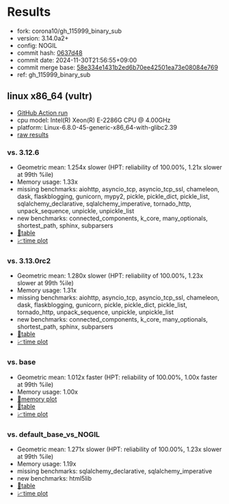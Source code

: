 # Results

- fork: corona10/gh_115999_binary_sub
- version: 3.14.0a2+
- config: NOGIL
- commit hash: [0637d48](https://github.com/corona10/cpython/commit/0637d48)
- commit date: 2024-11-30T21:56:55+09:00
- commit merge base: [58e334e1431b2ed6b70ee42501ea73e08084e769](https://github.com/python/cpython/commit/58e334e1431b2ed6b70ee42501ea73e08084e769)
- ref: gh_115999_binary_sub

## linux x86_64 (vultr)

- [GitHub Action run](https://github.com/facebookexperimental/free-threading-benchmarking/actions/runs/12101364156)
- cpu model: Intel(R) Xeon(R) E-2286G CPU @ 4.00GHz
- platform: Linux-6.8.0-45-generic-x86_64-with-glibc2.39
- [raw results](bm-20241130-vultr-x86_64-corona10-gh_115999_binary_sub-3.14.0a2%2B-0637d48.json)

### vs. 3.12.6

- Geometric mean: 1.254x slower (HPT: reliability of 100.00%, 1.21x slower at 99th %ile)
- Memory usage: 1.33x
- missing benchmarks: aiohttp, asyncio_tcp, asyncio_tcp_ssl, chameleon, dask, flaskblogging, gunicorn, mypy2, pickle, pickle_dict, pickle_list, sqlalchemy_declarative, sqlalchemy_imperative, tornado_http, unpack_sequence, unpickle, unpickle_list
- new benchmarks: connected_components, k_core, many_optionals, shortest_path, sphinx, subparsers
- [📄table](bm-20241130-vultr-x86_64-corona10-gh_115999_binary_sub-3.14.0a2%2B-0637d48-vs-3.12.6.md)
- [📈time plot](bm-20241130-vultr-x86_64-corona10-gh_115999_binary_sub-3.14.0a2%2B-0637d48-vs-3.12.6.svg)

### vs. 3.13.0rc2

- Geometric mean: 1.280x slower (HPT: reliability of 100.00%, 1.23x slower at 99th %ile)
- Memory usage: 1.31x
- missing benchmarks: aiohttp, asyncio_tcp, asyncio_tcp_ssl, chameleon, dask, flaskblogging, gunicorn, pickle, pickle_dict, pickle_list, tornado_http, unpack_sequence, unpickle, unpickle_list
- new benchmarks: connected_components, k_core, many_optionals, shortest_path, sphinx, subparsers
- [📄table](bm-20241130-vultr-x86_64-corona10-gh_115999_binary_sub-3.14.0a2%2B-0637d48-vs-3.13.0rc2.md)
- [📈time plot](bm-20241130-vultr-x86_64-corona10-gh_115999_binary_sub-3.14.0a2%2B-0637d48-vs-3.13.0rc2.svg)

### vs. base

- Geometric mean: 1.012x faster (HPT: reliability of 100.00%, 1.00x faster at 99th %ile)
- Memory usage: 1.00x
- [🧠memory plot](bm-20241130-vultr-x86_64-corona10-gh_115999_binary_sub-3.14.0a2%2B-0637d48-vs-base-mem.svg)
- [📄table](bm-20241130-vultr-x86_64-corona10-gh_115999_binary_sub-3.14.0a2%2B-0637d48-vs-base.md)
- [📈time plot](bm-20241130-vultr-x86_64-corona10-gh_115999_binary_sub-3.14.0a2%2B-0637d48-vs-base.svg)

### vs. default_base_vs_NOGIL

- Geometric mean: 1.271x slower (HPT: reliability of 100.00%, 1.23x slower at 99th %ile)
- Memory usage: 1.19x
- missing benchmarks: sqlalchemy_declarative, sqlalchemy_imperative
- new benchmarks: html5lib
- [📄table](bm-20241130-vultr-x86_64-corona10-gh_115999_binary_sub-3.14.0a2%2B-0637d48-vs-default_base_vs_NOGIL.md)
- [📈time plot](bm-20241130-vultr-x86_64-corona10-gh_115999_binary_sub-3.14.0a2%2B-0637d48-vs-default_base_vs_NOGIL.svg)

